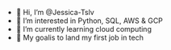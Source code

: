 - 👋 Hi, I’m @Jessica-Tslv
- 👀 I’m interested in Python, SQL, AWS & GCP
- 🌱 I’m currently learning cloud computing
- 💞️ My goalis to land my first job in tech

<!---
Jessica-Tslv/Jessica-Tslv is a ✨ special ✨ repository because its `README.md` (this file) appears on your GitHub profile.
You can click the Preview link to take a look at your changes.
--->
